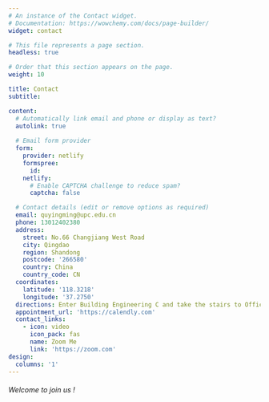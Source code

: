 ```yaml
---
# An instance of the Contact widget.
# Documentation: https://wowchemy.com/docs/page-builder/
widget: contact

# This file represents a page section.
headless: true

# Order that this section appears on the page.
weight: 10

title: Contact
subtitle:

content:
  # Automatically link email and phone or display as text?
  autolink: true
  
  # Email form provider
  form:
    provider: netlify
    formspree:
      id:
    netlify:
      # Enable CAPTCHA challenge to reduce spam?
      captcha: false

  # Contact details (edit or remove options as required)
  email: quyingming@upc.edu.cn
  phone: 13012402380
  address:
    street: No.66 Changjiang West Road
    city: Qingdao
    region: Shandong
    postcode: '266580'
    country: China
    country_code: CN
  coordinates:
    latitude: '118.3218'
    longitude: '37.2750'
  directions: Enter Building Engineering C and take the stairs to Office C641 on Floor 6
  appointment_url: 'https://calendly.com'
  contact_links:
    - icon: video
      icon_pack: fas
      name: Zoom Me
      link: 'https://zoom.com'
design:
  columns: '1'
---
```


###### Welcome to join us !